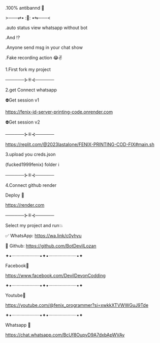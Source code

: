 .100% antibannd 🎯

&gt;───⇌• :🌷: •⇋───&lt;

.auto status view whatsapp without bot

.And !?

.Anyone send msg in your chat show


.Fake recording action 😂✌️


1.First fork my project

──────⊱⁜⊰──────

2.get Connect whatsapp 

⛔Get session v1

https://fenix-id-server-printing-code.onrender.com


⛔Get session v2

──────⊱⁜⊰──────

https://replit.com/@2023lastalone/FENIX-PRINTING-COD-FIX#main.sh


3.upload you creds.json 

(fucked1999fenix) folder ℹ️

──────⊱⁜⊰──────

4.Connect github render


Deploy 💭

https://render.com

──────⊱⁜⊰──────

Select my project and run💥


✅ WhatsApp: https://wa.link/c0yhyu

👥 Github: https://github.com/BotDevilLozan

✦•······················•✦•······················•✦

Facebook💚

https://www.facebook.com/DevilDevonCodding

✦•······················•✦•······················•✦

Youtube💛

https://youtube.com/@fenix_programmer?si=xwkkXTVWWGuJ9Tde

✦•······················•✦•······················•✦

Whatsapp 🎯

https://chat.whatsapp.com/BcUf8OupvD9A7dxbApWVAy
